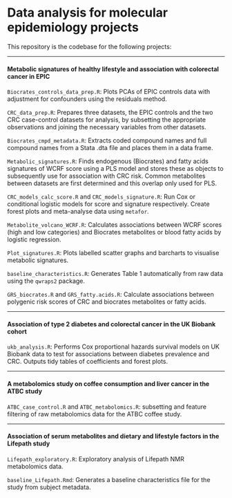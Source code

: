 # Data analysis for molecular epidemiology projects

This repository is the codebase for the following projects:

---

#### Metabolic signatures of healthy lifestyle and association with colorectal cancer in EPIC

`Biocrates_controls_data_prep.R`: Plots PCAs of EPIC controls data with adjustment for confounders using the residuals method. 

`CRC_data_prep.R`: Prepares three datasets, the EPIC controls and the two CRC case-control datasets for analysis, by subsetting the appropriate observations and joining the necessary variables from other datasets.

`Biocrates_cmpd_metadata.R`: Extracts coded compound names and full compound names from a Stata .dta file and places them in a data frame.

`Metabolic_signatures.R`: Finds endogenous (Biocrates) and fatty acids signatures of WCRF score using a PLS model and stores these as objects to subsequently use for association with CRC risk. Common metabolites between datasets are first determined and this overlap only used for PLS.

`CRC_models_calc_score.R` and `CRC_models_signature.R`: Run Cox or conditional logistic models for score and signature respectively. Create forest plots and meta-analyse data using `metafor`.

`Metabolite_volcano_WCRF.R`: Calculates associations between WCRF scores (high and low categories) and Biocrates metabolites or blood fatty acids by logistic regression.

`Plot_signatures.R`: Plots labelled scatter graphs and barcharts to visualise metabolic signatures.

`baseline_characteristics.R`: Generates Table 1 automatically from raw data using the `qwraps2` package.

`GRS_biocrates.R` and `GRS_fatty.acids.R`: Calculate associations between polygenic risk scores of CRC and biocrates metabolites or fatty acids.

---

#### Association of type 2 diabetes and colorectal cancer in the UK Biobank cohort

`ukb_analysis.R`: Performs Cox proportional hazards survival models on UK Biobank data to test for associations between diabetes prevalence and CRC. Outputs tidy tables of coefficients and forest plots.

---

#### A metabolomics study on coffee consumption and liver cancer in the ATBC study

`ATBC_case_control.R` and `ATBC_metabolomics.R`: subsetting and feature filtering of raw metabolomics data for the ATBC coffee study.

---

#### Association of serum metabolites and dietary and lifestyle factors in the Lifepath study

`Lifepath_exploratory.R`: Exploratory analysis of Lifepath NMR metabolomics data.

`baseline_Lifepath.Rmd`: Generates a baseline characteristics file for the study from subject metadata.

